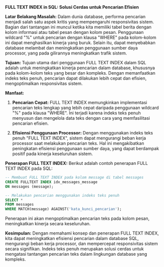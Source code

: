 **FULL TEXT INDEX in SQL: Solusi Cerdas untuk Pencarian Efisien**

**Latar Belakang Masalah:**
Dalam dunia database, performa pencarian menjadi salah satu aspek kritis yang mempengaruhi responsivitas sistem. Bagian dari tantangan ini muncul ketika kita memiliki tabel berita dengan kolom informasi atau tabel pesan dengan kolom pesan. Penggunaan wildcard "%" untuk pencarian dengan klausa "WHERE" pada kolom-kolom ini dapat menghasilkan kinerja yang buruk. Selain itu, dapat menyebabkan database melambat dan meningkatkan penggunaan sumber daya processor, yang pada gilirannya meningkatkan trafik sistem.

**Tujuan:**
Tujuan utama dari penggunaan FULL TEXT INDEX dalam SQL adalah untuk meningkatkan kinerja pencarian dalam database, khususnya pada kolom-kolom teks yang besar dan kompleks. Dengan memanfaatkan indeks teks penuh, pencarian dapat dilakukan lebih cepat dan efisien, mengoptimalkan responsivitas sistem.

**Manfaat:**
1. **Pencarian Cepat:** FULL TEXT INDEX memungkinkan implementasi pencarian teks lengkap yang lebih cepat daripada penggunaan wildcard "%" pada klausa "WHERE". Ini terjadi karena indeks teks penuh menyusun dan mengelola data teks dengan cara yang memfasilitasi pencarian efisien.

2. **Efisiensi Penggunaan Processor:** Dengan menggunakan indeks teks penuh "FULL TEXT INDEX", sistem dapat mengurangi beban kerja processor saat melakukan pencarian teks. Hal ini mengakibatkan peningkatan efisiensi penggunaan sumber daya, yang dapat berdampak positif pada kinerja keseluruhan sistem.

**Penerapan FULL TEXT INDEX:**
Berikut adalah contoh penerapan FULL TEXT INDEX pada SQL:

```sql
-- Membuat FULL TEXT INDEX pada kolom message di tabel messages
CREATE FULLTEXT INDEX idx_messages_message
ON messages (message);

-- Melakukan pencarian menggunakan indeks teks penuh
SELECT *
FROM messages
WHERE MATCH(message) AGAINST('kata_kunci_pencarian');
```

Penerapan ini akan mengoptimalkan pencarian teks pada kolom pesan, meningkatkan kinerja secara keseluruhan.

**Kesimpulan:**
Dengan memahami konsep dan penerapan FULL TEXT INDEX, kita dapat meningkatkan efisiensi pencarian dalam database SQL, mengurangi beban kerja processor, dan mempercepat responsivitas sistem secara signifikan. Indeks teks penuh merupakan solusi cerdas untuk mengatasi tantangan pencarian teks dalam lingkungan database yang kompleks.